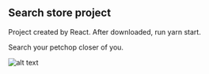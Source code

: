 

## Search store project

Project created by React. After downloaded, run yarn start.

Search your petchop closer of you.


![alt text](https://raw.githubusercontent.com/thurdelima/search-store-test/master/searchstore.gif)






